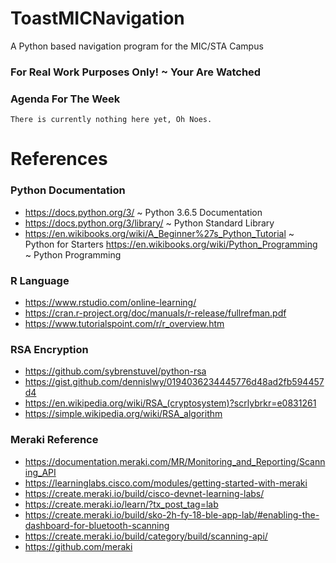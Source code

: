 # ToastMICNavigation
A Python based navigation program for the MIC/STA Campus
### For Real Work Purposes Only! ~ Your Are Watched

### Agenda For The Week
```
There is currently nothing here yet, Oh Noes.
```

# References
### Python Documentation
- https://docs.python.org/3/ ~ Python 3.6.5 Documentation
- https://docs.python.org/3/library/ ~ Python Standard Library
- https://en.wikibooks.org/wiki/A_Beginner%27s_Python_Tutorial ~ Python for Starters
https://en.wikibooks.org/wiki/Python_Programming ~ Python Programming

### R Language
- https://www.rstudio.com/online-learning/
- https://cran.r-project.org/doc/manuals/r-release/fullrefman.pdf
- https://www.tutorialspoint.com/r/r_overview.htm

### RSA Encryption
- https://github.com/sybrenstuvel/python-rsa
- https://gist.github.com/dennislwy/0194036234445776d48ad2fb594457d4
- https://en.wikipedia.org/wiki/RSA_(cryptosystem)?scrlybrkr=e0831261
- https://simple.wikipedia.org/wiki/RSA_algorithm

### Meraki Reference

- https://documentation.meraki.com/MR/Monitoring_and_Reporting/Scanning_API
- https://learninglabs.cisco.com/modules/getting-started-with-meraki
- https://create.meraki.io/build/cisco-devnet-learning-labs/
- https://create.meraki.io/learn/?tx_post_tag=lab
- https://create.meraki.io/build/sko-2h-fy-18-ble-app-lab/#enabling-the-dashboard-for-bluetooth-scanning
- https://create.meraki.io/build/category/build/scanning-api/
- https://github.com/meraki
